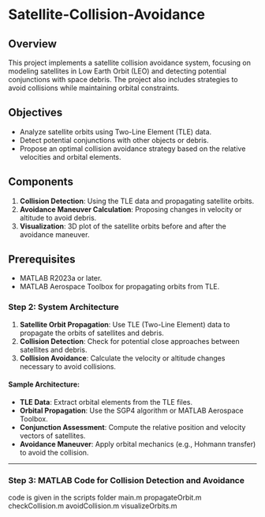 # Satellite-Collision-Avoidance

## Overview
This project implements a satellite collision avoidance system, focusing on modeling satellites in Low Earth Orbit (LEO) and detecting potential conjunctions with space debris. The project also includes strategies to avoid collisions while maintaining orbital constraints.

## Objectives
- Analyze satellite orbits using Two-Line Element (TLE) data.
- Detect potential conjunctions with other objects or debris.
- Propose an optimal collision avoidance strategy based on the relative velocities and orbital elements.

## Components
1. **Collision Detection**: Using the TLE data and propagating satellite orbits.
2. **Avoidance Maneuver Calculation**: Proposing changes in velocity or altitude to avoid debris.
3. **Visualization**: 3D plot of the satellite orbits before and after the avoidance maneuver.

## Prerequisites
- MATLAB R2023a or later.
- MATLAB Aerospace Toolbox for propagating orbits from TLE.


### **Step 2: System Architecture**

1. **Satellite Orbit Propagation**: Use TLE (Two-Line Element) data to propagate the orbits of satellites and debris.
2. **Collision Detection**: Check for potential close approaches between satellites and debris.
3. **Collision Avoidance**: Calculate the velocity or altitude changes necessary to avoid collisions.

#### Sample Architecture:
- **TLE Data**: Extract orbital elements from the TLE files.
- **Orbital Propagation**: Use the SGP4 algorithm or MATLAB Aerospace Toolbox.
- **Conjunction Assessment**: Compute the relative position and velocity vectors of satellites.
- **Avoidance Maneuver**: Apply orbital mechanics (e.g., Hohmann transfer) to avoid the collision.

---
### **Step 3: MATLAB Code for Collision Detection and Avoidance**
code is given in the scripts folder
 main.m
 propagateOrbit.m
 checkCollision.m
 avoidCollision.m
 visualizeOrbits.m
